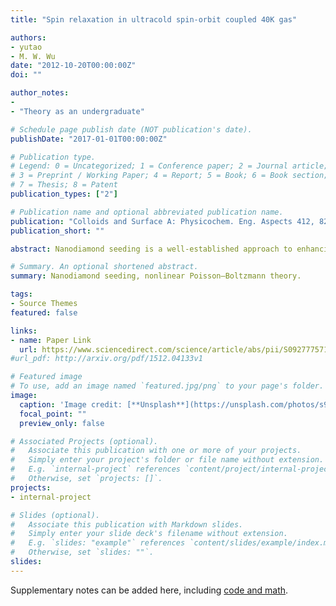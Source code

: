 ```yaml
---
title: "Spin relaxation in ultracold spin-orbit coupled 40K gas"

authors:
- yutao
- M. W. Wu
date: "2012-10-20T00:00:00Z"
doi: ""

author_notes:
- 
- "Theory as an undergraduate"

# Schedule page publish date (NOT publication's date).
publishDate: "2017-01-01T00:00:00Z"

# Publication type.
# Legend: 0 = Uncategorized; 1 = Conference paper; 2 = Journal article;
# 3 = Preprint / Working Paper; 4 = Report; 5 = Book; 6 = Book section;
# 7 = Thesis; 8 = Patent
publication_types: ["2"]

# Publication name and optional abbreviated publication name.
publication: "Colloids and Surface A: Physicochem. Eng. Aspects 412, 82 (2012)"
publication_short: ""

abstract: Nanodiamond seeding is a well-established approach to enhancing the nucleation density in chemical vapor deposition (CVD) diamond growth. However, the effects of nanodiamond seeding are highly dependent upon the dispersion properties of nanodiamond particles, the solvent and the interaction between nanoparticles and substrate surfaces. Surface modification and fractionalization were employed to improve the dispersion of nanodiamond particles and separate those particles into a more narrow range of particle size. Mono-dispersed nanodiamonds with a ζ-potential and average particle size of −41.5 mV and ∼25.3 nm, respectively, were then obtained. They can be charged on copper substrate without any contaminations. Two-dimensional self-assemblies of nanodiamond seeding were actualized. The density and homogeneity of nanodiamond particles which act as pre-existing sp3 seeds shorten the incubation time of diamond nucleation to less than 30 min. High quality of 750 nm thick continuous diamond film was deposited on copper substrate in 60 min. Furthermore, we calculated electrostatic interaction energy between nanodiamond particle and copper substrate by using the nonlinear Poisson–Boltzmann theory, and discussed interaction energy of nanodiamond-Cu substrate and nanodiamond–nanodiamond in the seeding process. 

# Summary. An optional shortened abstract.
summary: Nanodiamond seeding, nonlinear Poisson–Boltzmann theory.

tags:
- Source Themes
featured: false

links:
- name: Paper Link
  url: https://www.sciencedirect.com/science/article/abs/pii/S0927775712005079
#url_pdf: http://arxiv.org/pdf/1512.04133v1

# Featured image
# To use, add an image named `featured.jpg/png` to your page's folder. 
image:
  caption: 'Image credit: [**Unsplash**](https://unsplash.com/photos/s9CC2SKySJM)'
  focal_point: ""
  preview_only: false

# Associated Projects (optional).
#   Associate this publication with one or more of your projects.
#   Simply enter your project's folder or file name without extension.
#   E.g. `internal-project` references `content/project/internal-project/index.md`.
#   Otherwise, set `projects: []`.
projects:
- internal-project

# Slides (optional).
#   Associate this publication with Markdown slides.
#   Simply enter your slide deck's filename without extension.
#   E.g. `slides: "example"` references `content/slides/example/index.md`.
#   Otherwise, set `slides: ""`.
slides:
---
```


Supplementary notes can be added here, including [code and math](https://sourcethemes.com/academic/docs/writing-markdown-latex/).
